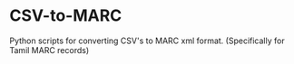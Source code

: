 # CSV-to-MARC
Python scripts for converting CSV's to MARC xml format. (Specifically for Tamil MARC records)
